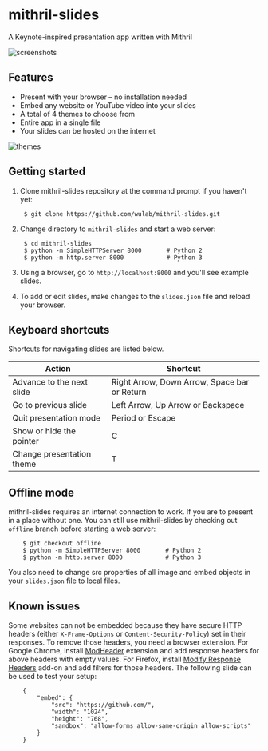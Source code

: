 # mithril-slides
A Keynote-inspired presentation app written with Mithril

![screenshots](https://cloud.githubusercontent.com/assets/592709/17454537/012dc70c-5bc4-11e6-86e1-5d5ce2bc35b8.gif)

## Features
* Present with your browser – no installation needed
* Embed any website or YouTube video into your slides
* A total of 4 themes to choose from
* Entire app in a single file
* Your slides can be hosted on the internet

![themes](https://user-images.githubusercontent.com/592709/32982023-6333a648-ccb0-11e7-87e6-cdb94c5573f0.png)

## Getting started
1. Clone mithril-slides repository at the command prompt if you haven't yet:

        $ git clone https://github.com/wulab/mithril-slides.git

2. Change directory to `mithril-slides` and start a web server:

        $ cd mithril-slides
        $ python -m SimpleHTTPServer 8000       # Python 2
        $ python -m http.server 8000            # Python 3

3. Using a browser, go to `http://localhost:8000` and you'll see example slides.

4. To add or edit slides, make changes to the `slides.json` file and reload your browser.

## Keyboard shortcuts
Shortcuts for navigating slides are listed below.

Action                    | Shortcut
------------------------- | --------------------------------------------
Advance to the next slide | Right Arrow, Down Arrow, Space bar or Return
Go to previous slide      | Left Arrow, Up Arrow or Backspace
Quit presentation mode    | Period or Escape
Show or hide the pointer  | C
Change presentation theme | T

## Offline mode
mithril-slides requires an internet connection to work. If you are to present in a
place without one. You can still use mithril-slides by checking out `offline` branch
before starting a web server:

        $ git checkout offline
        $ python -m SimpleHTTPServer 8000       # Python 2
        $ python -m http.server 8000            # Python 3

You also need to change src properties of all image and embed objects in your
`slides.json` file to local files.

## Known issues
Some websites can not be embedded because they have secure HTTP headers (either
`X-Frame-Options` or `Content-Security-Policy`) set in their responses. To remove
those headers, you need a browser extension. For Google Chrome, install
[ModHeader][1] extension and add response headers for above headers with empty
values. For Firefox, install [Modify Response Headers][2] add-on and add filters for
those headers. The following slide can be used to test your setup:

        {
            "embed": {
                "src": "https://github.com/",
                "width": "1024",
                "height": "768",
                "sandbox": "allow-forms allow-same-origin allow-scripts"
            }
        }

[1]: https://chrome.google.com/webstore/detail/modheader/idgpnmonknjnojddfkpgkljpfnnfcklj
[2]: https://addons.mozilla.org/en-US/firefox/addon/modify-response-headers/